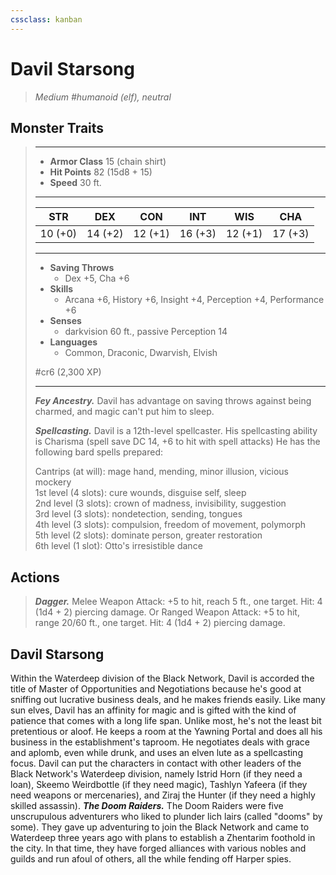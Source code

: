 ```yaml
---
cssclass: kanban
---
```


# Davil Starsong
>*Medium #humanoid (elf), neutral*
## Monster Traits
>___
>- **Armor Class** 15 (chain shirt)
>- **Hit Points** 82 (15d8 + 15)
>- **Speed** 30 ft.
>___
>|STR|DEX|CON|INT|WIS|CHA|
>|:---:|:---:|:---:|:---:|:---:|:---:|
>|10 (+0)|14 (+2)|12 (+1)|16 (+3)|12 (+1)|17 (+3)|
>___
>- **Saving Throws**
>	 - Dex +5, Cha +6
>- **Skills**
>	 - Arcana +6, History +6, Insight +4, Perception +4, Performance +6
>- **Senses**
>	 - darkvision 60 ft., passive Perception 14
>- **Languages**
>	 - Common, Draconic, Dwarvish, Elvish
>
> #cr6 (2,300 XP)
>___
>***Fey Ancestry.*** Davil has advantage on saving throws against being charmed, and magic can't put him to sleep.  
>
>***Spellcasting.*** Davil is a 12th-level spellcaster. His spellcasting ability is Charisma (spell save DC 14, +6 to hit with spell attacks) He has the following bard spells prepared:  
>
>Cantrips (at will): mage hand, mending, minor illusion, vicious mockery  
>1st level (4 slots): cure wounds, disguise self, sleep  
>2nd level (3 slots): crown of madness, invisibility, suggestion  
>3rd level (3 slots): nondetection, sending, tongues  
>4th level (3 slots): compulsion, freedom of movement, polymorph  
>5th level (2 slots): dominate person, greater restoration  
>6th level (1 slot): Otto's irresistible dance  
>
## Actions
>***Dagger.*** Melee Weapon Attack: +5 to hit, reach 5 ft., one target. Hit: 4 (1d4 + 2) piercing damage. Or Ranged Weapon Attack: +5 to hit, range 20/60 ft., one target. Hit: 4 (1d4 + 2) piercing damage.
## Davil Starsong
Within the Waterdeep division of the Black Network, Davil is accorded the title of Master of Opportunities and Negotiations because he's good at sniffing out lucrative business deals, and he makes friends easily.
Like many sun elves, Davil has an affinity for magic and is gifted with the kind of patience that comes with a long life span. Unlike most, he's not the least bit pretentious or aloof. He keeps a room at the Yawning Portal and does all his business in the establishment's taproom. He negotiates deals with grace and aplomb, even while drunk, and uses an elven lute as a spellcasting focus.
Davil can put the characters in contact with other leaders of the Black Network's Waterdeep division, namely Istrid Horn (if they need a loan), Skeemo Weirdbottle (if they need magic), Tashlyn Yafeera (if they need weapons or mercenaries), and Ziraj the Hunter (if they need a highly skilled assassin).
***The Doom Raiders.*** The Doom Raiders were five unscrupulous adventurers who liked to plunder lich lairs (called "dooms" by some). They gave up adventuring to join the Black Network and came to Waterdeep three years ago with plans to establish a Zhentarim foothold in the city. In that time, they have forged alliances with various nobles and guilds and run afoul of others, all the while fending off Harper spies.